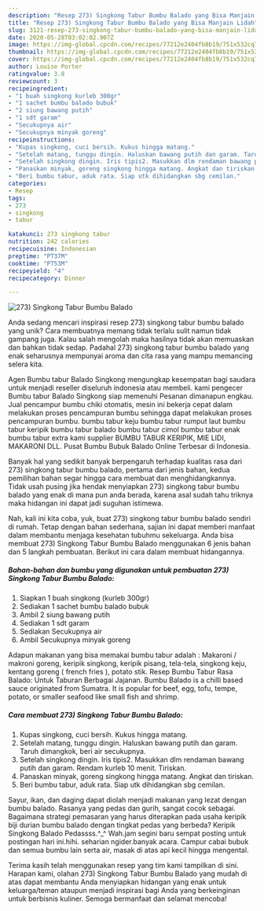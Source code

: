```yaml
---
description: "Resep 273) Singkong Tabur Bumbu Balado yang Bisa Manjain Lidah"
title: "Resep 273) Singkong Tabur Bumbu Balado yang Bisa Manjain Lidah"
slug: 3121-resep-273-singkong-tabur-bumbu-balado-yang-bisa-manjain-lidah
date: 2020-05-28T03:02:02.907Z
image: https://img-global.cpcdn.com/recipes/77212e2404fb8b19/751x532cq70/273-singkong-tabur-bumbu-balado-foto-resep-utama.jpg
thumbnail: https://img-global.cpcdn.com/recipes/77212e2404fb8b19/751x532cq70/273-singkong-tabur-bumbu-balado-foto-resep-utama.jpg
cover: https://img-global.cpcdn.com/recipes/77212e2404fb8b19/751x532cq70/273-singkong-tabur-bumbu-balado-foto-resep-utama.jpg
author: Louise Porter
ratingvalue: 3.8
reviewcount: 3
recipeingredient:
- "1 buah singkong kurleb 300gr"
- "1 sachet bumbu balado bubuk"
- "2 siung bawang putih"
- "1 sdt garam"
- "Secukupnya air"
- "Secukupnya minyak goreng"
recipeinstructions:
- "Kupas singkong, cuci bersih. Kukus hingga matang."
- "Setelah matang, tunggu dingin. Haluskan bawang putih dan garam. Taruh dimangkok, beri air secukupnya."
- "Setelah singkong dingin. Iris tipis2. Masukkan dlm rendaman bawang putih dan garam. Rendam kurleb 10 menit. Tiriskan."
- "Panaskan minyak, goreng singkong hingga matang. Angkat dan tiriskan."
- "Beri bumbu tabur, aduk rata. Siap utk dihidangkan sbg cemilan."
categories:
- Resep
tags:
- 273
- singkong
- tabur

katakunci: 273 singkong tabur 
nutrition: 242 calories
recipecuisine: Indonesian
preptime: "PT37M"
cooktime: "PT53M"
recipeyield: "4"
recipecategory: Dinner

---
```



![273) Singkong Tabur Bumbu Balado](https://img-global.cpcdn.com/recipes/77212e2404fb8b19/751x532cq70/273-singkong-tabur-bumbu-balado-foto-resep-utama.jpg)

Anda sedang mencari inspirasi resep 273) singkong tabur bumbu balado yang unik? Cara membuatnya memang tidak terlalu sulit namun tidak gampang juga. Kalau salah mengolah maka hasilnya tidak akan memuaskan dan bahkan tidak sedap. Padahal 273) singkong tabur bumbu balado yang enak seharusnya mempunyai aroma dan cita rasa yang mampu memancing selera kita.

Agen Bumbu tabur Balado Singkong mengungkap kesempatan bagi saudara untuk menjadi reseller diseluruh indonesia atau membeli. kami pengecer Bumbu tabur Balado Singkong siap memenuhi Pesanan dimanapun engkau. Jual pencampur bumbu chiki otomatis, mesin ini bekerja cepat dalam melakukan proses pencampuran bumbu sehingga dapat melakukan proses pencampuran bumbu. bumbu tabur keju bumbu tabur rumput laut bumbu tabur keripik bumbu tabur balado bumbu tabur cimol bumbu tabur enak bumbu tabur extra kami supplier BUMBU TABUR KERIPIK, MIE LIDI, MAKARONI DLL. Pusat Bumbu Bubuk Balado Online Terbesar di Indonesia.

Banyak hal yang sedikit banyak berpengaruh terhadap kualitas rasa dari 273) singkong tabur bumbu balado, pertama dari jenis bahan, kedua pemilihan bahan segar hingga cara membuat dan menghidangkannya. Tidak usah pusing jika hendak menyiapkan 273) singkong tabur bumbu balado yang enak di mana pun anda berada, karena asal sudah tahu triknya maka hidangan ini dapat jadi suguhan istimewa.


Nah, kali ini kita coba, yuk, buat 273) singkong tabur bumbu balado sendiri di rumah. Tetap dengan bahan sederhana, sajian ini dapat memberi manfaat dalam membantu menjaga kesehatan tubuhmu sekeluarga. Anda bisa membuat 273) Singkong Tabur Bumbu Balado menggunakan 6 jenis bahan dan 5 langkah pembuatan. Berikut ini cara dalam membuat hidangannya.

<!--inarticleads1-->

##### Bahan-bahan dan bumbu yang digunakan untuk pembuatan 273) Singkong Tabur Bumbu Balado:

1. Siapkan 1 buah singkong (kurleb 300gr)
1. Sediakan 1 sachet bumbu balado bubuk
1. Ambil 2 siung bawang putih
1. Sediakan 1 sdt garam
1. Sediakan Secukupnya air
1. Ambil Secukupnya minyak goreng


Adapun makanan yang bisa memakai bumbu tabur adalah : Makaroni / makroni goreng, keripik singkong, keripik pisang, tela-tela, singkong keju, kentang goreng ( french fries ), potato stik. Resep Bumbu Tabur Rasa Balado: Untuk Taburan Berbagai Jajanan. Bumbu Balado is a chilli based sauce originated from Sumatra. It is popular for beef, egg, tofu, tempe, potato, or smaller seafood like small fish and shrimp. 

<!--inarticleads2-->

##### Cara membuat 273) Singkong Tabur Bumbu Balado:

1. Kupas singkong, cuci bersih. Kukus hingga matang.
1. Setelah matang, tunggu dingin. Haluskan bawang putih dan garam. Taruh dimangkok, beri air secukupnya.
1. Setelah singkong dingin. Iris tipis2. Masukkan dlm rendaman bawang putih dan garam. Rendam kurleb 10 menit. Tiriskan.
1. Panaskan minyak, goreng singkong hingga matang. Angkat dan tiriskan.
1. Beri bumbu tabur, aduk rata. Siap utk dihidangkan sbg cemilan.


Sayur, ikan, dan daging dapat diolah menjadi makanan yang lezat dengan bumbu balado. Rasanya yang pedas dan gurih, sangat cocok sebagai. Bagaimana strategi pemasaran yang harus diterapkan pada usaha keripik biji durian bumbu balado dengan tingkat pedas yang berbeda? Keripik Singkong Balado Pedassss.^_^ Wah.jam segini baru sempat posting untuk postingan hari ini.hihi. seharian ngider.banyak acara. Campur cabai bubuk dan semua bumbu lain serta air, masak di atas api kecil hingga mengental. 

Terima kasih telah menggunakan resep yang tim kami tampilkan di sini. Harapan kami, olahan 273) Singkong Tabur Bumbu Balado yang mudah di atas dapat membantu Anda menyiapkan hidangan yang enak untuk keluarga/teman ataupun menjadi inspirasi bagi Anda yang berkeinginan untuk berbisnis kuliner. Semoga bermanfaat dan selamat mencoba!
